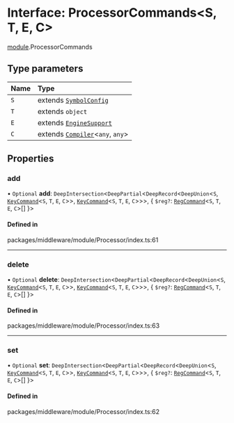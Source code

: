 # Interface: ProcessorCommands<S, T, E, C\>

[module](../modules/module.md).ProcessorCommands

## Type parameters

| Name | Type |
| :------ | :------ |
| `S` | extends [`SymbolConfig`](module.SymbolConfig.md) |
| `T` | extends `object` |
| `E` | extends [`EngineSupport`](../classes/engine.EngineSupport.md) |
| `C` | extends [`Compiler`](../classes/module.Compiler.md)<`any`, `any`\> |

## Properties

### add

• `Optional` **add**: `DeepIntersection`<`DeepPartial`<`DeepRecord`<`DeepUnion`<`S`, [`KeyCommand`](../modules/module.md#keycommand)<`S`, `T`, `E`, `C`\>\>, [`KeyCommand`](../modules/module.md#keycommand)<`S`, `T`, `E`, `C`\>\>\>, { `$reg?`: [`RegCommand`](../modules/module.md#regcommand)<`S`, `T`, `E`, `C`\>[]  }\>

#### Defined in

packages/middleware/module/Processor/index.ts:61

___

### delete

• `Optional` **delete**: `DeepIntersection`<`DeepPartial`<`DeepRecord`<`DeepUnion`<`S`, [`KeyCommand`](../modules/module.md#keycommand)<`S`, `T`, `E`, `C`\>\>, [`KeyCommand`](../modules/module.md#keycommand)<`S`, `T`, `E`, `C`\>\>\>, { `$reg?`: [`RegCommand`](../modules/module.md#regcommand)<`S`, `T`, `E`, `C`\>[]  }\>

#### Defined in

packages/middleware/module/Processor/index.ts:63

___

### set

• `Optional` **set**: `DeepIntersection`<`DeepPartial`<`DeepRecord`<`DeepUnion`<`S`, [`KeyCommand`](../modules/module.md#keycommand)<`S`, `T`, `E`, `C`\>\>, [`KeyCommand`](../modules/module.md#keycommand)<`S`, `T`, `E`, `C`\>\>\>, { `$reg?`: [`RegCommand`](../modules/module.md#regcommand)<`S`, `T`, `E`, `C`\>[]  }\>

#### Defined in

packages/middleware/module/Processor/index.ts:62
